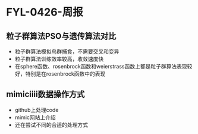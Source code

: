 ﻿# FYL-0426-周报
## 粒子群算法PSO与遗传算法对比
* 粒子群算法模拟鸟群捕食，不需要交叉和变异
* 粒子群算法训练效率较高，收敛速度快
* 在sphere函数、rosenbrock函数和weierstrass函数上都是粒子群算法表现较好，特别是在rosenbrock函数中的表现
## mimiciiii数据操作方式
* github上处理code
* mimic网站上介绍
* 还在尝试不同的合适的处理方式